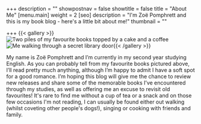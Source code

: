 +++
description = ""
showpostnav = false
showtitle = false
title = "About Me"
[menu.main]
weight = 2
[seo]
description = "I'm Zoë Pomphrett and this is my book blog - here's a little bit about me!"
thumbnail = ""

+++
{{< gallery >}}![Two piles of my favourite books topped by a cake and a coffee](/uploads/about-1.png)![Me walking through a secret library door](/uploads/about-2.png){{< /gallery >}}

My name is Zoë Pomphrett and I’m currently in my second year studying English. As you can probably tell from my favourite books pictured above, I’ll read pretty much anything, although I’m happy to admit I have a soft spot for a good romance. I’m hoping this blog will give me the chance to review new releases and share some of the memorable books I’ve encountered through my studies, as well as offering me an excuse to revisit old favourites! It's rare to find me without a cup of tea or a snack and on those few occasions I'm not reading, I can usually be found either out walking (whilst coveting other people's dogs!), singing or cooking with friends and family.